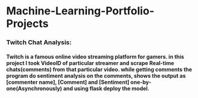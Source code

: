 # Machine-Learning-Portfolio-Projects
### Twitch Chat Analysis:
#### Twitch is a famous online video streaming platform for gamers. in this project I took VideoID of particular streamer and scrape Real-time chats(comments) from that particular video. while getting comments the program do sentiment analysis on the comments, shows the output as [commenter name], [Comment] and [Sentiment] one-by-one(Asynchronously) and using flask deploy the model.
